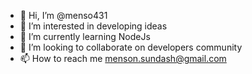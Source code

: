 - 👋 Hi, I’m @menso431
- 👀 I’m interested in developing ideas
- 🌱 I’m currently learning NodeJs
- 💞️ I’m looking to collaborate on developers community
- 📫 How to reach me menson.sundash@gmail.com

<!---
menso431/menso431 is a ✨ special ✨ repository because its `README.md` (this file) appears on your GitHub profile.
You can click the Preview link to take a look at your changes.
--->
